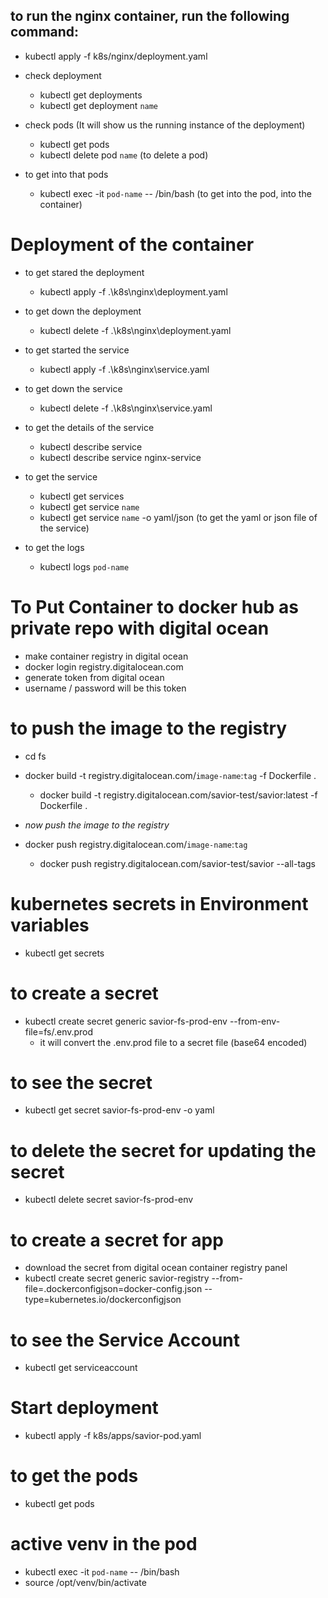 ## to run the nginx container, run the following command:
  - kubectl apply -f k8s/nginx/deployment.yaml

* check deployment 
  - kubectl get deployments 
  - kubectl get deployment `name`

* check pods (It will show us the running instance of the deployment)
  - kubectl get pods
  - kubectl delete pod `name` (to delete a pod)

* to get into that pods
  - kubectl exec -it `pod-name` -- /bin/bash (to get into the pod, into the container)

# Deployment of the container

* to get stared the deployment
  - kubectl apply -f .\k8s\nginx\deployment.yaml

* to get down the deployment
  - kubectl delete -f .\k8s\nginx\deployment.yaml

* to get started the service
  - kubectl apply -f .\k8s\nginx\service.yaml

* to get down the service
  - kubectl delete -f .\k8s\nginx\service.yaml

* to get the details of the service
  - kubectl describe service <LB-NAME>
  - kubectl describe service nginx-service


* to get the service
  - kubectl get services
  - kubectl get service `name`
  - kubectl get service `name` -o yaml/json (to get the yaml or json file of the service)

* to get the logs
  - kubectl logs `pod-name`


# To Put Container to docker hub as private repo with digital ocean
- make container registry in digital ocean
- docker login registry.digitalocean.com
- generate token from digital ocean
- username / password will be this token

# to push the image to the registry
- cd fs
- docker build -t registry.digitalocean.com/`image-name`:`tag` -f Dockerfile .
   * docker build -t registry.digitalocean.com/savior-test/savior:latest -f Dockerfile .

- *now push the image to the registry* 
- docker push registry.digitalocean.com/`image-name`:`tag`
   * docker push registry.digitalocean.com/savior-test/savior --all-tags

# kubernetes secrets in Environment variables
- kubectl get secrets

# to create a secret
- kubectl create secret generic savior-fs-prod-env --from-env-file=fs/.env.prod
  - it will convert the .env.prod file to a secret file (base64 encoded)

# to see the secret
- kubectl get secret savior-fs-prod-env -o yaml

# to delete the secret for updating the secret
- kubectl delete secret savior-fs-prod-env

# to create a secret for app
<!-- https://docs.digitalocean.com/products/container-registry/how-to/use-registry-docker-kubernetes/#add-secret-control-panel -->
- download the secret from digital ocean container registry panel
-  kubectl create secret generic savior-registry --from-file=.dockerconfigjson=docker-config.json --type=kubernetes.io/dockerconfigjson

# to see the Service Account
- kubectl get serviceaccount

# Start deployment 
- kubectl apply -f k8s/apps/savior-pod.yaml

# to get the pods
- kubectl get pods

# active venv in the pod
- kubectl exec -it `pod-name` -- /bin/bash
- source /opt/venv/bin/activate